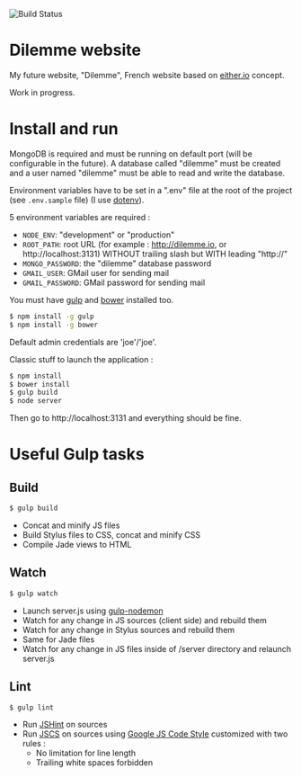 ![Build Status](https://codeship.com/projects/fe21adf0-1f10-0133-8b98-7a1057e16cf4/status?branch=master)

# Dilemme website

My future website, "Dilemme", French website based on [either.io](http://either.io) concept.

Work in progress.

# Install and run

MongoDB is required and must be running on default port (will be configurable in the future). A database called "dilemme" must be created and a user named "dilemme" must be able to read and write the database.

Environment variables have to be set in a ".env" file at the root of the project (see `.env.sample` file) (I use [dotenv](https://github.com/motdotla/dotenv)).

5 environment variables are required :
* `NODE_ENV`: "development" or "production"
* `ROOT_PATH`: root URL (for example : http://dilemme.io, or http://localhost:3131) WITHOUT trailing slash but WITH leading "http://"
* `MONGO_PASSWORD`: the "dilemme" database password
* `GMAIL_USER`: GMail user for sending mail
* `GMAIL_PASSWORD`: GMail password for sending mail

You must have [gulp](http://gulpjs.com/) and [bower](http://bower.io/) installed too.
```sh
$ npm install -g gulp
$ npm install -g bower
```

Default admin credentials are 'joe'/'joe'.


Classic stuff to launch the application : 

```sh
$ npm install
$ bower install
$ gulp build
$ node server
```

Then go to http://localhost:3131 and everything should be fine.

# Useful Gulp tasks

## Build

```sh
$ gulp build
```

* Concat and minify JS files
* Build Stylus files to CSS, concat and minify CSS
* Compile Jade views to HTML

## Watch

```sh
$ gulp watch
```

* Launch server.js using [gulp-nodemon](https://github.com/JacksonGariety/gulp-nodemon)
* Watch for any change in JS sources (client side) and rebuild them
* Watch for any change in Stylus sources and rebuild them
* Same for Jade files
* Watch for any change in JS files inside of /server directory and relaunch server.js

## Lint

```sh
$ gulp lint
```

* Run [JSHint](http://jshint.com/docs/) on sources
* Run [JSCS](http://jscs.info/) on sources using [Google JS Code Style](https://google-styleguide.googlecode.com/svn/trunk/javascriptguide.xml) customized with two rules :
	* No limitation for line length
	* Trailing white spaces forbidden